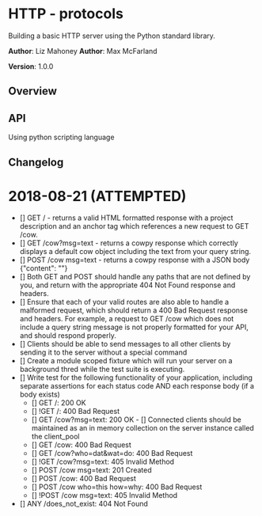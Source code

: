 # HTTP - protocols

Building a basic HTTP server using the Python standard library.


**Author**: Liz Mahoney
**Author**: Max McFarland

**Version**: 1.0.0

## Overview


## API
Using python scripting language

## Changelog

2018-08-21 (ATTEMPTED)
=====

- [] GET / - returns a valid HTML formatted response with a project description and an anchor tag which references a new request to GET /cow.
- [] GET /cow?msg=text - returns a cowpy response which correctly displays a default cow object including the text from your query string.
- [] POST /cow msg=text - returns a cowpy response with a JSON body {"content": "<cowsay cow>"}
- [] Both GET and POST should handle any paths that are not defined by you, and return with the appropriate 404 Not Found response and headers.
- [] Ensure that each of your valid routes are also able to handle a malformed request, which should return a 400 Bad Request response and headers. For example, a request to GET /cow which does not include a query string message is not properly formatted for your API, and should respond properly.
- [] Clients should be able to send messages to all other clients by sending it to the server without a special command
- [] Create a module scoped fixture which will run your server on a background thred while the test suite is executing.
- [] Write test for the following functionality of your application, including separate assertions for each status code AND each response body (if a body exists)
    - [] GET /: 200 OK <HTML Response>
    - [] !GET /: 400 Bad Request
    - [] GET /cow?msg=text: 200 OK <Text Response>- [] Connected clients should be maintained as an in memory collection on the server instance called the client_pool
    - [] GET /cow: 400 Bad Request
    - [] GET /cow?who=dat&wat=do: 400 Bad Request
    - [] !GET /cow?msg=text: 405 Invalid Method
    - [] POST /cow msg=text: 201 Created <JSON Response>
    - [] POST /cow: 400 Bad Request
    - [] POST /cow who=this how=why: 400 Bad Request
    - [] !POST /cow msg=text: 405 Invalid Method
- [] ANY /does_not_exist: 404 Not Found


